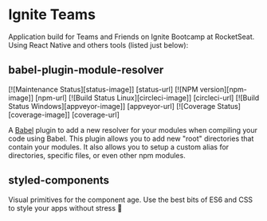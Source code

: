 # Ignite Teams

Application build for Teams and Friends on Ignite Bootcamp at RocketSeat. Using React Native and others tools (listed just below):

## babel-plugin-module-resolver

[![Maintenance Status][status-image]] [status-url] [![NPM version][npm-image]] [npm-url] [![Build Status Linux][circleci-image]] [circleci-url] [![Build Status Windows][appveyor-image]] [appveyor-url] [![Coverage Status][coverage-image]] [coverage-url]

A [Babel](http://babeljs.io) plugin to add a new resolver for your modules when compiling your code using Babel. This plugin allows you to add new "root" directories that contain your modules. It also allows you to setup a custom alias for directories, specific files, or even other npm modules.

## styled-components

Visual primitives for the component age. Use the best bits of ES6 and CSS to style your apps without stress 💅